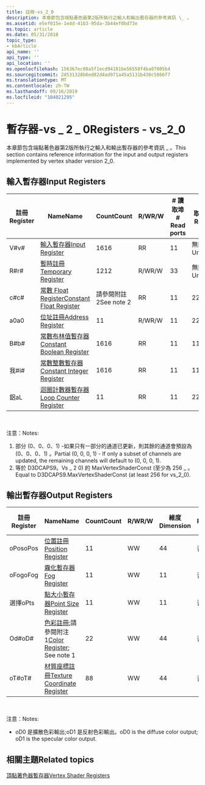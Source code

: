 ```yaml
---
title: 註冊-vs_2_0
description: 本章節包含端點著色器第2版所執行之輸入和輸出暫存器的參考資訊 \_ 。
ms.assetid: e5ef015e-1e4d-41b3-95da-3b44ef0bd73e
ms.topic: article
ms.date: 05/31/2018
topic_type:
- kbArticle
api_name: ''
api_type: ''
api_location: ''
ms.openlocfilehash: 156367ec08a5f1ecd94181be56558f4ba07005b4
ms.sourcegitcommit: 2d531328b6ed82d4ad971a45a5131b430c5866f7
ms.translationtype: MT
ms.contentlocale: zh-TW
ms.lasthandoff: 09/16/2019
ms.locfileid: "104021295"
---
```

# <a name="registers---vs_2_0"></a><span data-ttu-id="8af7d-103">暫存器-vs \_ 2 \_ 0</span><span class="sxs-lookup"><span data-stu-id="8af7d-103">Registers - vs\_2\_0</span></span>

<span data-ttu-id="8af7d-104">本章節包含端點著色器第2版所執行之輸入和輸出暫存器的參考資訊 \_ 。</span><span class="sxs-lookup"><span data-stu-id="8af7d-104">This section contains reference information for the input and output registers implemented by vertex shader version 2\_0.</span></span>

## <a name="input-registers"></a><span data-ttu-id="8af7d-105">輸入暫存器</span><span class="sxs-lookup"><span data-stu-id="8af7d-105">Input Registers</span></span>



| <span data-ttu-id="8af7d-106">註冊</span><span class="sxs-lookup"><span data-stu-id="8af7d-106">Register</span></span> | <span data-ttu-id="8af7d-107">Name</span><span class="sxs-lookup"><span data-stu-id="8af7d-107">Name</span></span>                                                                                      | <span data-ttu-id="8af7d-108">Count</span><span class="sxs-lookup"><span data-stu-id="8af7d-108">Count</span></span>      | <span data-ttu-id="8af7d-109">R/W</span><span class="sxs-lookup"><span data-stu-id="8af7d-109">R/W</span></span> | <span data-ttu-id="8af7d-110">\# 讀取埠</span><span class="sxs-lookup"><span data-stu-id="8af7d-110">\# Read ports</span></span> | <span data-ttu-id="8af7d-111">\# 讀取/inst</span><span class="sxs-lookup"><span data-stu-id="8af7d-111">\# Reads / inst</span></span> | <span data-ttu-id="8af7d-112">維度</span><span class="sxs-lookup"><span data-stu-id="8af7d-112">Dimension</span></span> | <span data-ttu-id="8af7d-113">RelAddr</span><span class="sxs-lookup"><span data-stu-id="8af7d-113">RelAddr</span></span> | <span data-ttu-id="8af7d-114">Defaults</span><span class="sxs-lookup"><span data-stu-id="8af7d-114">Defaults</span></span>     | <span data-ttu-id="8af7d-115">需要 DCL</span><span class="sxs-lookup"><span data-stu-id="8af7d-115">Requires DCL</span></span> |
|----------|-------------------------------------------------------------------------------------------|------------|-----|---------------|-----------------|-----------|---------|--------------|--------------|
| <span data-ttu-id="8af7d-116">V\#</span><span class="sxs-lookup"><span data-stu-id="8af7d-116">v\#</span></span>      | [<span data-ttu-id="8af7d-117">輸入暫存器</span><span class="sxs-lookup"><span data-stu-id="8af7d-117">Input Register</span></span>](dx9-graphics-reference-asm-vs-registers-input.md)                       | <span data-ttu-id="8af7d-118">16</span><span class="sxs-lookup"><span data-stu-id="8af7d-118">16</span></span>         | <span data-ttu-id="8af7d-119">R</span><span class="sxs-lookup"><span data-stu-id="8af7d-119">R</span></span>   | <span data-ttu-id="8af7d-120">1</span><span class="sxs-lookup"><span data-stu-id="8af7d-120">1</span></span>             | <span data-ttu-id="8af7d-121">無限制</span><span class="sxs-lookup"><span data-stu-id="8af7d-121">Unlimited</span></span>       | <span data-ttu-id="8af7d-122">4</span><span class="sxs-lookup"><span data-stu-id="8af7d-122">4</span></span>         | <span data-ttu-id="8af7d-123">否</span><span class="sxs-lookup"><span data-stu-id="8af7d-123">No</span></span>      | <span data-ttu-id="8af7d-124">請參閱附注1</span><span class="sxs-lookup"><span data-stu-id="8af7d-124">See note 1</span></span>   | <span data-ttu-id="8af7d-125">Yes</span><span class="sxs-lookup"><span data-stu-id="8af7d-125">Yes</span></span>          |
| <span data-ttu-id="8af7d-126">R\#</span><span class="sxs-lookup"><span data-stu-id="8af7d-126">r\#</span></span>      | [<span data-ttu-id="8af7d-127">暫時註冊</span><span class="sxs-lookup"><span data-stu-id="8af7d-127">Temporary Register</span></span>](dx9-graphics-reference-asm-vs-registers-temporary.md)               | <span data-ttu-id="8af7d-128">12</span><span class="sxs-lookup"><span data-stu-id="8af7d-128">12</span></span>         | <span data-ttu-id="8af7d-129">R/W</span><span class="sxs-lookup"><span data-stu-id="8af7d-129">R/W</span></span> | <span data-ttu-id="8af7d-130">3</span><span class="sxs-lookup"><span data-stu-id="8af7d-130">3</span></span>             | <span data-ttu-id="8af7d-131">無限制</span><span class="sxs-lookup"><span data-stu-id="8af7d-131">Unlimited</span></span>       | <span data-ttu-id="8af7d-132">4</span><span class="sxs-lookup"><span data-stu-id="8af7d-132">4</span></span>         | <span data-ttu-id="8af7d-133">否</span><span class="sxs-lookup"><span data-stu-id="8af7d-133">No</span></span>      | <span data-ttu-id="8af7d-134">None</span><span class="sxs-lookup"><span data-stu-id="8af7d-134">None</span></span>         | <span data-ttu-id="8af7d-135">No</span><span class="sxs-lookup"><span data-stu-id="8af7d-135">No</span></span>           |
| <span data-ttu-id="8af7d-136">c\#</span><span class="sxs-lookup"><span data-stu-id="8af7d-136">c\#</span></span>      | [<span data-ttu-id="8af7d-137">常數 Float Register</span><span class="sxs-lookup"><span data-stu-id="8af7d-137">Constant Float Register</span></span>](dx9-graphics-reference-asm-vs-registers-constant-float.md)     | <span data-ttu-id="8af7d-138">請參閱附註 2</span><span class="sxs-lookup"><span data-stu-id="8af7d-138">See note 2</span></span> | <span data-ttu-id="8af7d-139">R</span><span class="sxs-lookup"><span data-stu-id="8af7d-139">R</span></span>   | <span data-ttu-id="8af7d-140">1</span><span class="sxs-lookup"><span data-stu-id="8af7d-140">1</span></span>             | <span data-ttu-id="8af7d-141">2</span><span class="sxs-lookup"><span data-stu-id="8af7d-141">2</span></span>               | <span data-ttu-id="8af7d-142">4</span><span class="sxs-lookup"><span data-stu-id="8af7d-142">4</span></span>         | <span data-ttu-id="8af7d-143">a0/aL</span><span class="sxs-lookup"><span data-stu-id="8af7d-143">a0 / aL</span></span> | <span data-ttu-id="8af7d-144"> (0、0、0、0) </span><span class="sxs-lookup"><span data-stu-id="8af7d-144">(0, 0, 0, 0)</span></span> | <span data-ttu-id="8af7d-145">No</span><span class="sxs-lookup"><span data-stu-id="8af7d-145">No</span></span>           |
| <span data-ttu-id="8af7d-146">a0</span><span class="sxs-lookup"><span data-stu-id="8af7d-146">a0</span></span>       | [<span data-ttu-id="8af7d-147">位址註冊</span><span class="sxs-lookup"><span data-stu-id="8af7d-147">Address Register</span></span>](dx9-graphics-reference-asm-vs-registers-address.md)                   | <span data-ttu-id="8af7d-148">1</span><span class="sxs-lookup"><span data-stu-id="8af7d-148">1</span></span>          | <span data-ttu-id="8af7d-149">R/W</span><span class="sxs-lookup"><span data-stu-id="8af7d-149">R/W</span></span> | <span data-ttu-id="8af7d-150">1</span><span class="sxs-lookup"><span data-stu-id="8af7d-150">1</span></span>             | <span data-ttu-id="8af7d-151">2</span><span class="sxs-lookup"><span data-stu-id="8af7d-151">2</span></span>               | <span data-ttu-id="8af7d-152">4</span><span class="sxs-lookup"><span data-stu-id="8af7d-152">4</span></span>         | <span data-ttu-id="8af7d-153">否</span><span class="sxs-lookup"><span data-stu-id="8af7d-153">No</span></span>      | <span data-ttu-id="8af7d-154">None</span><span class="sxs-lookup"><span data-stu-id="8af7d-154">None</span></span>         | <span data-ttu-id="8af7d-155">No</span><span class="sxs-lookup"><span data-stu-id="8af7d-155">No</span></span>           |
| <span data-ttu-id="8af7d-156">B\#</span><span class="sxs-lookup"><span data-stu-id="8af7d-156">b\#</span></span>      | [<span data-ttu-id="8af7d-157">常數布林值暫存器</span><span class="sxs-lookup"><span data-stu-id="8af7d-157">Constant Boolean Register</span></span>](dx9-graphics-reference-asm-vs-registers-constant-boolean.md) | <span data-ttu-id="8af7d-158">16</span><span class="sxs-lookup"><span data-stu-id="8af7d-158">16</span></span>         | <span data-ttu-id="8af7d-159">R</span><span class="sxs-lookup"><span data-stu-id="8af7d-159">R</span></span>   | <span data-ttu-id="8af7d-160">1</span><span class="sxs-lookup"><span data-stu-id="8af7d-160">1</span></span>             | <span data-ttu-id="8af7d-161">1</span><span class="sxs-lookup"><span data-stu-id="8af7d-161">1</span></span>               | <span data-ttu-id="8af7d-162">1</span><span class="sxs-lookup"><span data-stu-id="8af7d-162">1</span></span>         | <span data-ttu-id="8af7d-163">否</span><span class="sxs-lookup"><span data-stu-id="8af7d-163">No</span></span>      | <span data-ttu-id="8af7d-164">FALSE</span><span class="sxs-lookup"><span data-stu-id="8af7d-164">FALSE</span></span>        | <span data-ttu-id="8af7d-165">No</span><span class="sxs-lookup"><span data-stu-id="8af7d-165">No</span></span>           |
| <span data-ttu-id="8af7d-166">我\#</span><span class="sxs-lookup"><span data-stu-id="8af7d-166">i\#</span></span>      | [<span data-ttu-id="8af7d-167">常數整數暫存器</span><span class="sxs-lookup"><span data-stu-id="8af7d-167">Constant Integer Register</span></span>](dx9-graphics-reference-asm-vs-registers-constant-integer.md) | <span data-ttu-id="8af7d-168">16</span><span class="sxs-lookup"><span data-stu-id="8af7d-168">16</span></span>         | <span data-ttu-id="8af7d-169">R</span><span class="sxs-lookup"><span data-stu-id="8af7d-169">R</span></span>   | <span data-ttu-id="8af7d-170">1</span><span class="sxs-lookup"><span data-stu-id="8af7d-170">1</span></span>             | <span data-ttu-id="8af7d-171">1</span><span class="sxs-lookup"><span data-stu-id="8af7d-171">1</span></span>               | <span data-ttu-id="8af7d-172">4</span><span class="sxs-lookup"><span data-stu-id="8af7d-172">4</span></span>         | <span data-ttu-id="8af7d-173">否</span><span class="sxs-lookup"><span data-stu-id="8af7d-173">No</span></span>      | <span data-ttu-id="8af7d-174"> (0、0、0、0) </span><span class="sxs-lookup"><span data-stu-id="8af7d-174">(0, 0, 0, 0)</span></span> | <span data-ttu-id="8af7d-175">No</span><span class="sxs-lookup"><span data-stu-id="8af7d-175">No</span></span>           |
| <span data-ttu-id="8af7d-176">鋁</span><span class="sxs-lookup"><span data-stu-id="8af7d-176">aL</span></span>       | [<span data-ttu-id="8af7d-177">迴圈計數器暫存器</span><span class="sxs-lookup"><span data-stu-id="8af7d-177">Loop Counter Register</span></span>](dx9-graphics-reference-asm-vs-registers-loop-counter.md)         | <span data-ttu-id="8af7d-178">1</span><span class="sxs-lookup"><span data-stu-id="8af7d-178">1</span></span>          | <span data-ttu-id="8af7d-179">R</span><span class="sxs-lookup"><span data-stu-id="8af7d-179">R</span></span>   | <span data-ttu-id="8af7d-180">1</span><span class="sxs-lookup"><span data-stu-id="8af7d-180">1</span></span>             | <span data-ttu-id="8af7d-181">2</span><span class="sxs-lookup"><span data-stu-id="8af7d-181">2</span></span>               | <span data-ttu-id="8af7d-182">1</span><span class="sxs-lookup"><span data-stu-id="8af7d-182">1</span></span>         | <span data-ttu-id="8af7d-183">否</span><span class="sxs-lookup"><span data-stu-id="8af7d-183">No</span></span>      | <span data-ttu-id="8af7d-184">None</span><span class="sxs-lookup"><span data-stu-id="8af7d-184">None</span></span>         | <span data-ttu-id="8af7d-185">No</span><span class="sxs-lookup"><span data-stu-id="8af7d-185">No</span></span>           |



 

<span data-ttu-id="8af7d-186">注意：</span><span class="sxs-lookup"><span data-stu-id="8af7d-186">Notes:</span></span>

1.  <span data-ttu-id="8af7d-187">部分 (0、0、0、1) -如果只有一部分的通道已更新，則其餘的通道會預設為 (0、0、0、1) 。</span><span class="sxs-lookup"><span data-stu-id="8af7d-187">Partial (0, 0, 0, 1) - If only a subset of channels are updated, the remaining channels will default to (0, 0, 0, 1).</span></span>
2.  <span data-ttu-id="8af7d-188">等於 D3DCAPS9。Vs \_ 2 0) 的 MaxVertexShaderConst (至少為 256 \_ 。</span><span class="sxs-lookup"><span data-stu-id="8af7d-188">Equal to D3DCAPS9.MaxVertexShaderConst (at least 256 for vs\_2\_0).</span></span>

## <a name="output-registers"></a><span data-ttu-id="8af7d-189">輸出暫存器</span><span class="sxs-lookup"><span data-stu-id="8af7d-189">Output Registers</span></span>



| <span data-ttu-id="8af7d-190">註冊</span><span class="sxs-lookup"><span data-stu-id="8af7d-190">Register</span></span> | <span data-ttu-id="8af7d-191">Name</span><span class="sxs-lookup"><span data-stu-id="8af7d-191">Name</span></span>                                                                                          | <span data-ttu-id="8af7d-192">Count</span><span class="sxs-lookup"><span data-stu-id="8af7d-192">Count</span></span> | <span data-ttu-id="8af7d-193">R/W</span><span class="sxs-lookup"><span data-stu-id="8af7d-193">R/W</span></span> | <span data-ttu-id="8af7d-194">維度</span><span class="sxs-lookup"><span data-stu-id="8af7d-194">Dimension</span></span> | <span data-ttu-id="8af7d-195">RelAddr</span><span class="sxs-lookup"><span data-stu-id="8af7d-195">RelAddr</span></span> | <span data-ttu-id="8af7d-196">Defaults</span><span class="sxs-lookup"><span data-stu-id="8af7d-196">Defaults</span></span> | <span data-ttu-id="8af7d-197">需要 DCL</span><span class="sxs-lookup"><span data-stu-id="8af7d-197">Requires DCL</span></span> |
|----------|-----------------------------------------------------------------------------------------------|-------|-----|-----------|---------|----------|--------------|
| <span data-ttu-id="8af7d-198">oPos</span><span class="sxs-lookup"><span data-stu-id="8af7d-198">oPos</span></span>     | [<span data-ttu-id="8af7d-199">位置註冊</span><span class="sxs-lookup"><span data-stu-id="8af7d-199">Position Register</span></span>](dx9-graphics-reference-asm-vs-registers-position.md)                     | <span data-ttu-id="8af7d-200">1</span><span class="sxs-lookup"><span data-stu-id="8af7d-200">1</span></span>     | <span data-ttu-id="8af7d-201">W</span><span class="sxs-lookup"><span data-stu-id="8af7d-201">W</span></span>   | <span data-ttu-id="8af7d-202">4</span><span class="sxs-lookup"><span data-stu-id="8af7d-202">4</span></span>         | <span data-ttu-id="8af7d-203">否</span><span class="sxs-lookup"><span data-stu-id="8af7d-203">No</span></span>      | <span data-ttu-id="8af7d-204">None</span><span class="sxs-lookup"><span data-stu-id="8af7d-204">None</span></span>     | <span data-ttu-id="8af7d-205">No</span><span class="sxs-lookup"><span data-stu-id="8af7d-205">No</span></span>           |
| <span data-ttu-id="8af7d-206">oFog</span><span class="sxs-lookup"><span data-stu-id="8af7d-206">oFog</span></span>     | [<span data-ttu-id="8af7d-207">霧化暫存器</span><span class="sxs-lookup"><span data-stu-id="8af7d-207">Fog Register</span></span>](dx9-graphics-reference-asm-vs-registers-fog.md)                               | <span data-ttu-id="8af7d-208">1</span><span class="sxs-lookup"><span data-stu-id="8af7d-208">1</span></span>     | <span data-ttu-id="8af7d-209">W</span><span class="sxs-lookup"><span data-stu-id="8af7d-209">W</span></span>   | <span data-ttu-id="8af7d-210">1</span><span class="sxs-lookup"><span data-stu-id="8af7d-210">1</span></span>         | <span data-ttu-id="8af7d-211">否</span><span class="sxs-lookup"><span data-stu-id="8af7d-211">No</span></span>      | <span data-ttu-id="8af7d-212">None</span><span class="sxs-lookup"><span data-stu-id="8af7d-212">None</span></span>     | <span data-ttu-id="8af7d-213">No</span><span class="sxs-lookup"><span data-stu-id="8af7d-213">No</span></span>           |
| <span data-ttu-id="8af7d-214">選擇</span><span class="sxs-lookup"><span data-stu-id="8af7d-214">oPts</span></span>     | [<span data-ttu-id="8af7d-215">點大小暫存器</span><span class="sxs-lookup"><span data-stu-id="8af7d-215">Point Size Register</span></span>](dx9-graphics-reference-asm-vs-registers-point-size.md)                 | <span data-ttu-id="8af7d-216">1</span><span class="sxs-lookup"><span data-stu-id="8af7d-216">1</span></span>     | <span data-ttu-id="8af7d-217">W</span><span class="sxs-lookup"><span data-stu-id="8af7d-217">W</span></span>   | <span data-ttu-id="8af7d-218">1</span><span class="sxs-lookup"><span data-stu-id="8af7d-218">1</span></span>         | <span data-ttu-id="8af7d-219">否</span><span class="sxs-lookup"><span data-stu-id="8af7d-219">No</span></span>      | <span data-ttu-id="8af7d-220">None</span><span class="sxs-lookup"><span data-stu-id="8af7d-220">None</span></span>     | <span data-ttu-id="8af7d-221">No</span><span class="sxs-lookup"><span data-stu-id="8af7d-221">No</span></span>           |
| <span data-ttu-id="8af7d-222">Od\#</span><span class="sxs-lookup"><span data-stu-id="8af7d-222">oD\#</span></span>     | <span data-ttu-id="8af7d-223">[色彩註冊](dx9-graphics-reference-asm-vs-registers-color.md);請參閱附注1</span><span class="sxs-lookup"><span data-stu-id="8af7d-223">[Color Register](dx9-graphics-reference-asm-vs-registers-color.md); See note 1</span></span>               | <span data-ttu-id="8af7d-224">2</span><span class="sxs-lookup"><span data-stu-id="8af7d-224">2</span></span>     | <span data-ttu-id="8af7d-225">W</span><span class="sxs-lookup"><span data-stu-id="8af7d-225">W</span></span>   | <span data-ttu-id="8af7d-226">4</span><span class="sxs-lookup"><span data-stu-id="8af7d-226">4</span></span>         | <span data-ttu-id="8af7d-227">否</span><span class="sxs-lookup"><span data-stu-id="8af7d-227">No</span></span>      | <span data-ttu-id="8af7d-228">None</span><span class="sxs-lookup"><span data-stu-id="8af7d-228">None</span></span>     | <span data-ttu-id="8af7d-229">No</span><span class="sxs-lookup"><span data-stu-id="8af7d-229">No</span></span>           |
| <span data-ttu-id="8af7d-230">oT\#</span><span class="sxs-lookup"><span data-stu-id="8af7d-230">oT\#</span></span>     | [<span data-ttu-id="8af7d-231">材質座標註冊</span><span class="sxs-lookup"><span data-stu-id="8af7d-231">Texture Coordinate Register</span></span>](dx9-graphics-reference-asm-vs-registers-texture-coordinate.md) | <span data-ttu-id="8af7d-232">8</span><span class="sxs-lookup"><span data-stu-id="8af7d-232">8</span></span>     | <span data-ttu-id="8af7d-233">W</span><span class="sxs-lookup"><span data-stu-id="8af7d-233">W</span></span>   | <span data-ttu-id="8af7d-234">4</span><span class="sxs-lookup"><span data-stu-id="8af7d-234">4</span></span>         | <span data-ttu-id="8af7d-235">否</span><span class="sxs-lookup"><span data-stu-id="8af7d-235">No</span></span>      | <span data-ttu-id="8af7d-236">None</span><span class="sxs-lookup"><span data-stu-id="8af7d-236">None</span></span>     | <span data-ttu-id="8af7d-237">No</span><span class="sxs-lookup"><span data-stu-id="8af7d-237">No</span></span>           |



 

<span data-ttu-id="8af7d-238">注意：</span><span class="sxs-lookup"><span data-stu-id="8af7d-238">Notes:</span></span>

-   <span data-ttu-id="8af7d-239">oD0 是擴散色彩輸出;oD1 是反射色彩輸出。</span><span class="sxs-lookup"><span data-stu-id="8af7d-239">oD0 is the diffuse color output; oD1 is the specular color output.</span></span>

## <a name="related-topics"></a><span data-ttu-id="8af7d-240">相關主題</span><span class="sxs-lookup"><span data-stu-id="8af7d-240">Related topics</span></span>

<dl> <dt>

[<span data-ttu-id="8af7d-241">頂點著色器暫存器</span><span class="sxs-lookup"><span data-stu-id="8af7d-241">Vertex Shader Registers</span></span>](dx9-graphics-reference-asm-vs-registers.md)
</dt> </dl>

 

 




